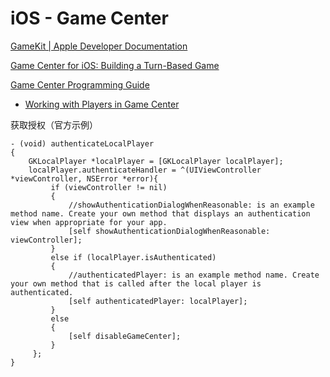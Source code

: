 # iOS - Game Center

[GameKit | Apple Developer Documentation](https://developer.apple.com/documentation/gamekit?language=objc)

[Game Center for iOS: Building a Turn-Based Game](https://www.raywenderlich.com/7544-game-center-for-ios-building-a-turn-based-game)

[Game Center Programming Guide](https://developer.apple.com/library/archive/documentation/NetworkingInternet/Conceptual/GameKit_Guide/Introduction/Introduction.html)

- [Working with Players in Game Center](https://developer.apple.com/library/archive/documentation/NetworkingInternet/Conceptual/GameKit_Guide/Users/Users.html)

获取授权（官方示例）

```objc
- (void) authenticateLocalPlayer
{
    GKLocalPlayer *localPlayer = [GKLocalPlayer localPlayer];
    localPlayer.authenticateHandler = ^(UIViewController *viewController, NSError *error){
         if (viewController != nil)
         {
             //showAuthenticationDialogWhenReasonable: is an example method name. Create your own method that displays an authentication view when appropriate for your app.
             [self showAuthenticationDialogWhenReasonable: viewController];
         }
         else if (localPlayer.isAuthenticated)
         {
             //authenticatedPlayer: is an example method name. Create your own method that is called after the local player is authenticated.
             [self authenticatedPlayer: localPlayer];
         }
         else
         {
             [self disableGameCenter];
         }
     };
}
```